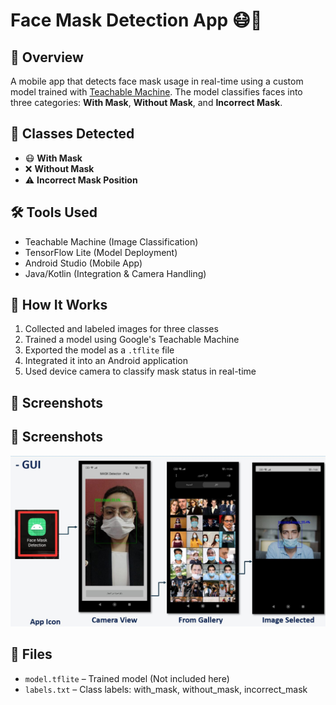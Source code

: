 # Face Mask Detection App 😷📱

## 📱 Overview
A mobile app that detects face mask usage in real-time using a custom model trained with [Teachable Machine](https://teachablemachine.withgoogle.com/). The model classifies faces into three categories: **With Mask**, **Without Mask**, and **Incorrect Mask**.

## 🧠 Classes Detected
- 😷 **With Mask**  
- ❌ **Without Mask**  
- ⚠️ **Incorrect Mask Position**

## 🛠️ Tools Used
- Teachable Machine (Image Classification)
- TensorFlow Lite (Model Deployment)
- Android Studio (Mobile App)
- Java/Kotlin (Integration & Camera Handling)

## 🚀 How It Works
1. Collected and labeled images for three classes
2. Trained a model using Google's Teachable Machine
3. Exported the model as a `.tflite` file
4. Integrated it into an Android application
5. Used device camera to classify mask status in real-time

## 📸 Screenshots
## 📸 Screenshots

![Face Mask App Screenshot](./screenapp.jpg)

## 📁 Files
- `model.tflite` – Trained model (Not included here)
- `labels.txt` – Class labels: with_mask, without_mask, incorrect_mask
